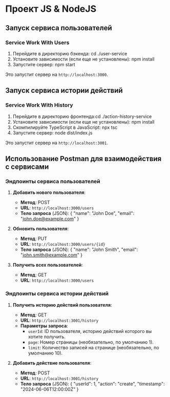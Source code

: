 # Проект JS & NodeJS

## Запуск сервиса пользователей

### Service Work With Users

1. Перейдите в директорию бэкенда: cd ./user-service
2. Установите зависимости (если еще не установлены): npm install
3. Запустите сервер: npm start

Это запустит сервер на `http://localhost:3000`.

## Запуск сервиса истории действий

### Service Work With History

1. Перейдите в директорию фронтенда:cd ./action-history-service
2. Установите зависимости (если еще не установлены): npm install
3. Скомпилируйте TypeScript в JavaScript: npx tsc
4.  Запустите сервер: node dist/index.js

Это запустит сервер на `http://localhost:3001`.

## Использование Postman для взаимодействия с сервисами

### Эндпоинты сервиса пользователей

1. **Добавить нового пользователя**:
    - **Метод**: POST
    - **URL**: `http://localhost:3000/users`
    - **Тело запроса** (JSON):
    {
      "name": "John Doe",
      "email": "john.doe@example.com"
    }

2. **Обновить пользователя**:
    - **Метод**: PUT
    - **URL**: `http://localhost:3000/users/{id}`
    - **Тело запроса** (JSON):
    {
      "name": "John Smith",
      "email": "john.smith@example.com"
    }

3. **Получить всех пользователей**:
    - **Метод**: GET
    - **URL**: `http://localhost:3000/users`

### Эндпоинты сервиса  истории действий

1. **Получить историю действий пользователя**:
    - **Метод**: GET
    - **URL**: `http://localhost:3001/history`
    - **Параметры запроса**:
        - `userId`: ID пользователя, историю действий которого вы хотите получить.
        - `page`: Номер страницы (необязательно, по умолчанию 1).
        - `limit`: Количество записей на странице (необязательно, по умолчанию 10).

2. **Добавить действие пользователя**:
    - **Метод**: POST
    - **URL**: `http://localhost:3001/history`
    - **Тело запроса** (JSON):
    {
      "userId": 1,
      "action": "create",
      "timestamp": "2024-06-06T12:00:00Z"
    }